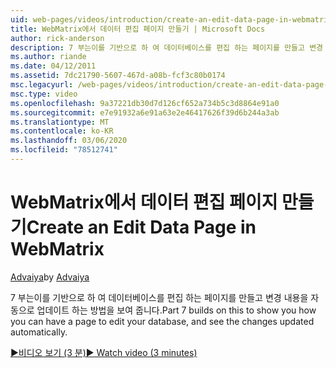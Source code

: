 ```yaml
---
uid: web-pages/videos/introduction/create-an-edit-data-page-in-webmatrix
title: WebMatrix에서 데이터 편집 페이지 만들기 | Microsoft Docs
author: rick-anderson
description: 7 부는이를 기반으로 하 여 데이터베이스를 편집 하는 페이지를 만들고 변경 내용을 자동으로 업데이트 하는 방법을 보여 줍니다.
ms.author: riande
ms.date: 04/12/2011
ms.assetid: 7dc21790-5607-467d-a08b-fcf3c80b0174
msc.legacyurl: /web-pages/videos/introduction/create-an-edit-data-page-in-webmatrix
msc.type: video
ms.openlocfilehash: 9a37221db30d7d126cf652a734b5c3d8864e91a0
ms.sourcegitcommit: e7e91932a6e91a63e2e46417626f39d6b244a3ab
ms.translationtype: MT
ms.contentlocale: ko-KR
ms.lasthandoff: 03/06/2020
ms.locfileid: "78512741"
---
```

# <a name="create-an-edit-data-page-in-webmatrix"></a><span data-ttu-id="e96f8-103">WebMatrix에서 데이터 편집 페이지 만들기</span><span class="sxs-lookup"><span data-stu-id="e96f8-103">Create an Edit Data Page in WebMatrix</span></span>

<span data-ttu-id="e96f8-104">[Advaiya](https://twitter.com/Advaiyasolns)</span><span class="sxs-lookup"><span data-stu-id="e96f8-104">by [Advaiya](https://twitter.com/Advaiyasolns)</span></span>

<span data-ttu-id="e96f8-105">7 부는이를 기반으로 하 여 데이터베이스를 편집 하는 페이지를 만들고 변경 내용을 자동으로 업데이트 하는 방법을 보여 줍니다.</span><span class="sxs-lookup"><span data-stu-id="e96f8-105">Part 7 builds on this to show you how you can have a page to edit your database, and see the changes updated automatically.</span></span>

[<span data-ttu-id="e96f8-106">&#9654;비디오 보기 (3 분)</span><span class="sxs-lookup"><span data-stu-id="e96f8-106">&#9654; Watch video (3 minutes)</span></span>](https://channel9.msdn.com/Blogs/ASP-NET-Site-Videos/create-an-edit-data-page-in-webmatrix)
